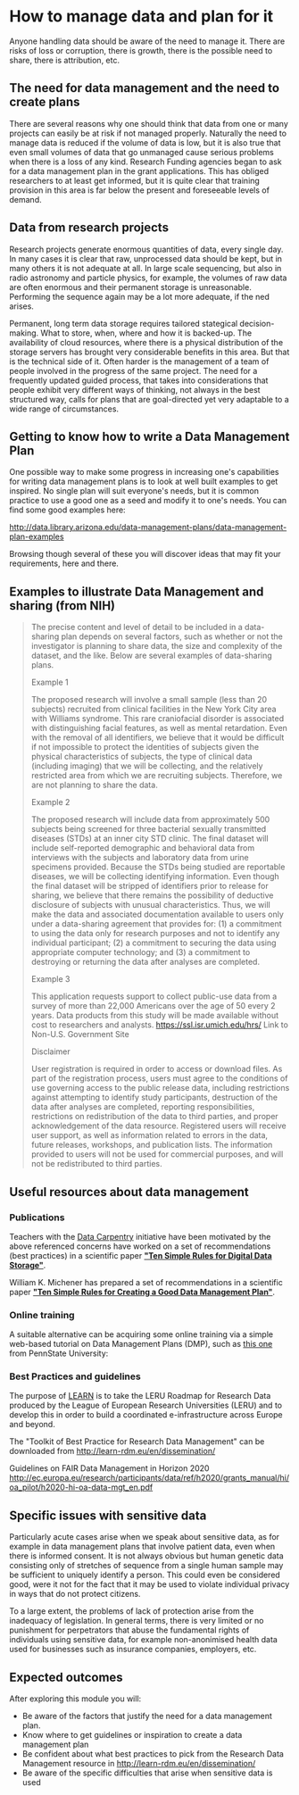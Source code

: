 How to manage data and plan for it
==================================
Anyone handling data should be aware of the need to manage it. There are risks of loss or corruption, there is growth, there is the possible need to share, there is attribution, etc.

The need for data management and the need to create plans
---------------------------------------------------------
There are several reasons why one should think that data from one or many projects can easily be at risk if not managed properly. Naturally the need to manage data is reduced if the volume of data is low, but it is also true that even small volumes of data that go unmanaged cause serious problems when there is a loss of any kind. Research Funding agencies began to ask for a data management plan in the grant applications. This has obliged researchers to at least get informed, but it is quite clear that training provision in this area is far below the present and foreseeable levels of demand.

Data from research projects
--------------------------
Research projects generate enormous quantities of data, every single day. In many cases it is clear that raw, unprocessed data should be kept, but in many others it is not adequate at all. In large scale sequencing, but also in radio astronomy and particle physics, for example, the volumes of raw data are often enormous and their permanent storage is unreasonable. Performing the sequence again may be a lot more adequate, if the ned arises.

Permanent, long term data storage requires tailored stategical decision-making. What to store, when, where and how it is backed-up. The availability of cloud resources, where there is a physical distribution of the storage servers has brought very considerable benefits in this area. But that is the technical side of it. Often harder is the management of a team of people involved in the progress of the same project. The need for a frequently updated guided process, that takes into considerations that people exhibit very different ways of thinking, not always in the best structured way, calls for plans that are goal-directed yet very adaptable to a wide range of circumstances.

Getting to know how to write a Data Management Plan
---------------------------------------------------
One possible way to make some progress in increasing one's capabilities for writing data management plans is to look at well built examples to get inspired. No single plan will suit everyone's needs, but it is common practice to use a good one as a seed and modify it to one's needs. You can find some good examples here: 

http://data.library.arizona.edu/data-management-plans/data-management-plan-examples

Browsing though several of these you will discover ideas that may fit your requirements, here and there.

Examples to illustrate Data Management and sharing (from NIH)
-------------------------------------------------------------
>The precise content and level of detail to be included in a data-sharing plan depends on several factors, such as whether or not the investigator is planning to share data, the size and complexity of the dataset, and the like. Below are several examples of data-sharing plans.
>
>Example 1
>
>The proposed research will involve a small sample (less than 20 subjects) recruited from clinical facilities in the New York City area with Williams syndrome. This rare craniofacial disorder is associated with distinguishing facial features, as well as mental retardation. Even with the removal of all identifiers, we believe that it would be difficult if not impossible to protect the identities of subjects given the physical characteristics of subjects, the type of clinical data (including imaging) that we will be collecting, and the relatively restricted area from which we are recruiting subjects. Therefore, we are not planning to share the data.
>
>Example 2
>
>The proposed research will include data from approximately 500 subjects being screened for three bacterial sexually transmitted diseases (STDs) at an inner city STD clinic. The final dataset will include self-reported demographic and behavioral data from interviews with the subjects and laboratory data from urine specimens provided. Because the STDs being studied are reportable diseases, we will be collecting identifying information. Even though the final dataset will be stripped of identifiers prior to release for sharing, we believe that there remains the possibility of deductive disclosure of subjects with unusual characteristics. Thus, we will make the data and associated documentation available to users only under a data-sharing agreement that provides for: (1) a commitment to using the data only for research purposes and not to identify any individual participant; (2) a commitment to securing the data using appropriate computer technology; and (3) a commitment to destroying or returning the data after analyses are completed.
>
>Example 3
>
>This application requests support to collect public-use data from a survey of more than 22,000 Americans over the age of 50 every 2 years. Data products from this study will be made available without cost to researchers and analysts. https://ssl.isr.umich.edu/hrs/ Link to Non-U.S. Government Site
>
>Disclaimer
>
>User registration is required in order to access or download files. As part of the registration process, users must agree to the conditions of use governing access to the public release data, including restrictions against attempting to identify study participants, destruction of the data after analyses are completed, reporting responsibilities, restrictions on redistribution of the data to third parties, and proper acknowledgement of the data resource. Registered users will receive user support, as well as information related to errors in the data, future releases, workshops, and publication lists. The information provided to users will not be used for commercial purposes, and will not be redistributed to third parties.

Useful resources about data management
--------------------------------------

### Publications
Teachers with the [Data Carpentry](http://www.datacarpentry.org/) initiative have been motivated by the above referenced concerns have worked on a set of recommendations (best practices) in a scientific paper [**"Ten Simple Rules for Digital Data Storage"**](../REFERENCES#Hart2016).

William K. Michener has prepared a set of recommendations in a scientific paper [**"Ten Simple Rules for Creating a Good Data Management Plan"**](../REFERENCES#Michener2015).

### Online training
A suitable alternative can be acquiring some online training via a simple web-based tutorial on Data Management Plans (DMP), such as [this one](https://www.e-education.psu.edu/dmpt/) from PennState University:

### Best Practices and guidelines
The purpose of [LEARN](http://learn-rdm.eu/en/about/) is to take the LERU Roadmap for Research Data produced by the League of European Research Universities (LERU) and to develop this in order to build a coordinated e-infrastructure across Europe and beyond.

The  "Toolkit of Best Practice for Research Data Management" can be downloaded from http://learn-rdm.eu/en/dissemination/

Guidelines on FAIR Data Management in Horizon 2020 http://ec.europa.eu/research/participants/data/ref/h2020/grants_manual/hi/oa_pilot/h2020-hi-oa-data-mgt_en.pdf

Specific issues with sensitive data
-----------------------------------
Particularly acute cases arise when we speak about sensitive data, as for example in data management plans that involve patient data, even when there is informed consent. It is not always obvious but human genetic data consisting only of stretches of sequence from a single human sample may be sufficient to uniquely identify a person. This could even be considered good, were it not for the fact that it may be used to violate individual privacy in ways that do not protect citizens. 

To a large extent, the problems of lack of protection arise from the inadequacy of legislation. In general terms, there is very limited or no punishment for perpetrators that abuse the fundamental rights of individuals using sensitive data, for example non-anonimised health data used for businesses such as insurance companies, employers, etc.

Expected outcomes
-----------------
After exploring this module you will:
- Be aware of the factors that justify the need for a data management plan.
- Know where to get guidelines or inspiration to create a data management plan
- Be confident about what best practices to pick from the Research Data Management resource in http://learn-rdm.eu/en/dissemination/
- Be aware of the specific difficulties that arise when sensitive data is used
